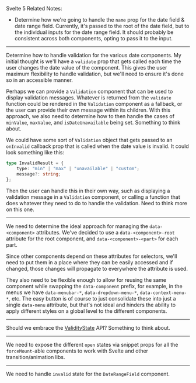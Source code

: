Svelte 5 Related Notes:

-   Determine how we're going to handle the `name` prop for the date field & date range field. Currently, it's passed to the root of the date field, but to the individual inputs for the date range field. It should probably be consistent across both components, opting to pass it to the input.

---

Determine how to handle validation for the various date components. My initial thought is we'll have a `validate` prop that gets called each time the user changes the date value of the component. This gives the user maximum flexibility to handle validation, but we'll need to ensure it's done so in an accessible manner.

Perhaps we can provide a `Validation` component that can be used to display validation messages. Whatever is returned from the `validate` function could be rendered in the `Validation` component as a fallback, or the user can provide their own message within its children. With this approach, we also need to determine how to then handle the cases of `minValue`, `maxValue`, and `isDateUnavailable` being set. Something to think about.

We could have some sort of `Validation` object that gets passed to an `onInvalid` callback prop that is called when the date value is invalid. It could look something like this:

```ts
type InvalidResult = {
	type: "min" | "max" | "unavailable" | "custom";
	message?: string;
};
```

Then the user can handle this in their own way, such as displaying a validation message in a `Validation` component, or calling a function that does whatever they need to do to handle the validation. Need to think more on this one.

---

We need to determine the ideal approach for managing the `data-<component>` attributes. We've decided to use a `data-<component>-root` attribute for the root component, and `data-<component>-<part>` for each part.

Since other components depend on these attributes for selectors, we'll need to put them in a place where they can be easily accessed and if changed, those changes will propagate to everywhere the attribute is used.

They also need to be flexible enough to allow for reusing the same component while swapping the `data-component` prefix, for example, in the menus we have `data-menubar-*`, `data-dropdown-menu-*`, `data-context-menu-*`, etc. The easy button is of course to just consolidate these into just a single `data-menu` attribute, but that's not ideal and hinders the ability to apply different styles on a global level to the different components.

---

Should we embrace the [ValidityState](https://developer.mozilla.org/en-US/docs/Web/API/ValidityState) API? Something to think about.

---

We need to expose the different `open` states via snippet props for all the `forceMount`-able components to work with Svelte and other transition/animation libs.

---

We need to handle `invalid` state for the `DateRangeField` component.
